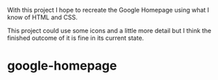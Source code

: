 With this project I hope to recreate the Google Homepage using what I know of HTML and CSS.


This project could use some icons and a little more detail but I think the finished outcome of it is fine in its current state.


# google-homepage

